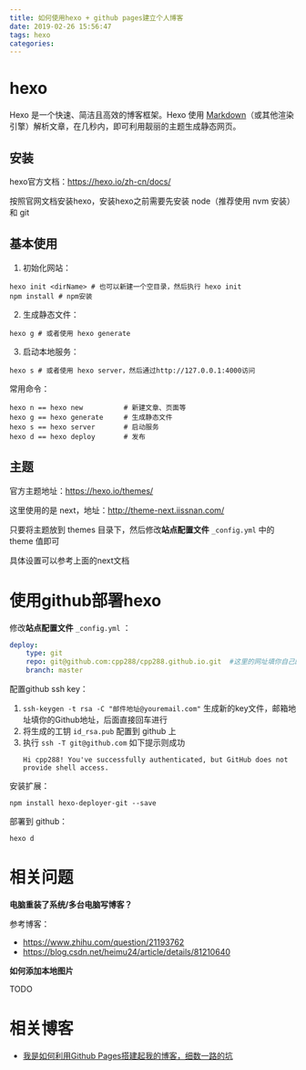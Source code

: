 ```yaml
---
title: 如何使用hexo + github pages建立个人博客
date: 2019-02-26 15:56:47
tags: hexo
categories: 
---
```


# hexo

Hexo 是一个快速、简洁且高效的博客框架。Hexo 使用 [Markdown](http://daringfireball.net/projects/markdown/)（或其他渲染引擎）解析文章，在几秒内，即可利用靓丽的主题生成静态网页。

## 安装

hexo官方文档：https://hexo.io/zh-cn/docs/

按照官网文档安装hexo，安装hexo之前需要先安装 node（推荐使用 nvm 安装） 和 git

## 基本使用

1. 初始化网站：
```
hexo init <dirName> # 也可以新建一个空目录，然后执行 hexo init
npm install # npm安装
```

2. 生成静态文件：
```
hexo g # 或者使用 hexo generate
```

3. 启动本地服务：
```
hexo s # 或者使用 hexo server，然后通过http://127.0.0.1:4000访问
```

常用命令：
```
hexo n == hexo new			# 新建文章、页面等
hexo g == hexo generate		# 生成静态文件
hexo s == hexo server		# 启动服务
hexo d == hexo deploy		# 发布
```

## 主题

官方主题地址：https://hexo.io/themes/

这里使用的是 next，地址：http://theme-next.iissnan.com/

只要将主题放到 themes 目录下，然后修改**站点配置文件** `_config.yml` 中的 theme 值即可

具体设置可以参考上面的next文档

# 使用github部署hexo

修改**站点配置文件** `_config.yml` ：
```yml
deploy:
    type: git
    repo: git@github.com:cpp288/cpp288.github.io.git  #这里的网址填你自己的
    branch: master  
```

配置github ssh key：

1. `ssh-keygen -t rsa -C "邮件地址@youremail.com"`  生成新的key文件，邮箱地址填你的Github地址，后面直接回车进行
2. 将生成的工钥 `id_rsa.pub` 配置到 github 上
3. 执行 `ssh -T git@github.com` 如下提示则成功
   ```
   Hi cpp288! You've successfully authenticated, but GitHub does not provide shell access.
   ```

安装扩展：
```
npm install hexo-deployer-git --save 
```

部署到 github：
```
hexo d
```

# 相关问题
**电脑重装了系统/多台电脑写博客？**

参考博客：
* https://www.zhihu.com/question/21193762
* https://blog.csdn.net/heimu24/article/details/81210640

**如何添加本地图片**

TODO

# 相关博客
* [我是如何利用Github Pages搭建起我的博客，细数一路的坑](https://www.cnblogs.com/jackyroc/p/7681938.html)